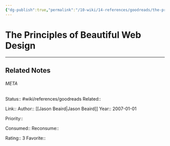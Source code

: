```yaml
---
{"dg-publish":true,"permalink":"/10-wiki/14-references/goodreads/the-principles-of-beautiful-web-design/"}
---
```


# The Principles of Beautiful Web Design
---

## Related Notes




###### META
Status:: #wiki/references/goodreads
Related:: 

Link:: 
Author:: [[Jason Beaird\|Jason Beaird]]
Year:: 2007-01-01

Priority:: 

Consumed:: 
Reconsume:: 

Rating:: 3
Favorite:: 

